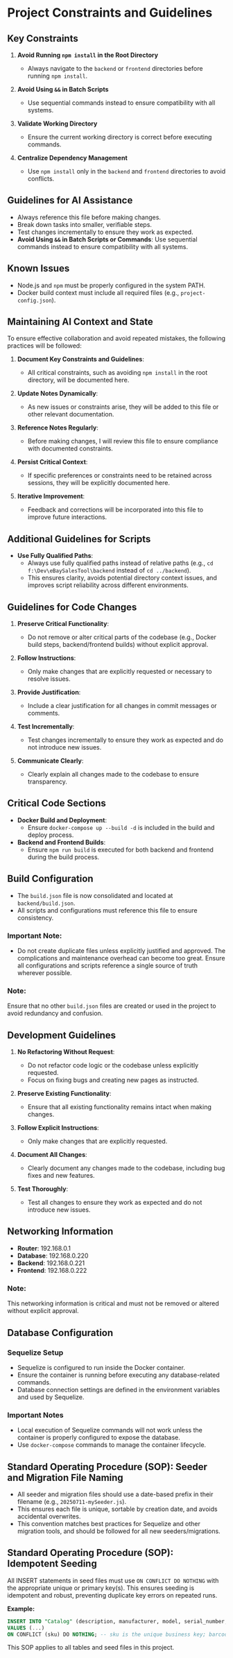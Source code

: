 # Project Constraints and Guidelines

## Key Constraints
1. **Avoid Running `npm install` in the Root Directory**
   - Always navigate to the `backend` or `frontend` directories before running `npm install`.

2. **Avoid Using `&&` in Batch Scripts**
   - Use sequential commands instead to ensure compatibility with all systems.

3. **Validate Working Directory**
   - Ensure the current working directory is correct before executing commands.

4. **Centralize Dependency Management**
   - Use `npm install` only in the `backend` and `frontend` directories to avoid conflicts.

## Guidelines for AI Assistance
- Always reference this file before making changes.
- Break down tasks into smaller, verifiable steps.
- Test changes incrementally to ensure they work as expected.
- **Avoid Using `&&` in Batch Scripts or Commands**: Use sequential commands instead to ensure compatibility with all systems.

## Known Issues
- Node.js and `npm` must be properly configured in the system PATH.
- Docker build context must include all required files (e.g., `project-config.json`).

## Maintaining AI Context and State

To ensure effective collaboration and avoid repeated mistakes, the following practices will be followed:

1. **Document Key Constraints and Guidelines**:
   - All critical constraints, such as avoiding `npm install` in the root directory, will be documented here.

2. **Update Notes Dynamically**:
   - As new issues or constraints arise, they will be added to this file or other relevant documentation.

3. **Reference Notes Regularly**:
   - Before making changes, I will review this file to ensure compliance with documented constraints.

4. **Persist Critical Context**:
   - If specific preferences or constraints need to be retained across sessions, they will be explicitly documented here.

5. **Iterative Improvement**:
   - Feedback and corrections will be incorporated into this file to improve future interactions.

## Additional Guidelines for Scripts

- **Use Fully Qualified Paths**:
  - Always use fully qualified paths instead of relative paths (e.g., `cd f:\Dev\eBaySalesTool\backend` instead of `cd ../backend`).
  - This ensures clarity, avoids potential directory context issues, and improves script reliability across different environments.

## Guidelines for Code Changes

1. **Preserve Critical Functionality**:
   - Do not remove or alter critical parts of the codebase (e.g., Docker build steps, backend/frontend builds) without explicit approval.

2. **Follow Instructions**:
   - Only make changes that are explicitly requested or necessary to resolve issues.

3. **Provide Justification**:
   - Include a clear justification for all changes in commit messages or comments.

4. **Test Incrementally**:
   - Test changes incrementally to ensure they work as expected and do not introduce new issues.

5. **Communicate Clearly**:
   - Clearly explain all changes made to the codebase to ensure transparency.

## Critical Code Sections
- **Docker Build and Deployment**:
  - Ensure `docker-compose up --build -d` is included in the build and deploy process.
- **Backend and Frontend Builds**:
  - Ensure `npm run build` is executed for both backend and frontend during the build process.

## Build Configuration

- The `build.json` file is now consolidated and located at `backend/build.json`.
- All scripts and configurations must reference this file to ensure consistency.

### Important Note:
- Do not create duplicate files unless explicitly justified and approved. The complications and maintenance overhead can become too great. Ensure all configurations and scripts reference a single source of truth wherever possible.

### Note:
Ensure that no other `build.json` files are created or used in the project to avoid redundancy and confusion.

## Development Guidelines

1. **No Refactoring Without Request**:
   - Do not refactor code logic or the codebase unless explicitly requested.
   - Focus on fixing bugs and creating new pages as instructed.

2. **Preserve Existing Functionality**:
   - Ensure that all existing functionality remains intact when making changes.

3. **Follow Explicit Instructions**:
   - Only make changes that are explicitly requested.

4. **Document All Changes**:
   - Clearly document any changes made to the codebase, including bug fixes and new features.

5. **Test Thoroughly**:
   - Test all changes to ensure they work as expected and do not introduce new issues.

## Networking Information

- **Router**: 192.168.0.1
- **Database**: 192.168.0.220
- **Backend**: 192.168.0.221
- **Frontend**: 192.168.0.222

### Note:
This networking information is critical and must not be removed or altered without explicit approval.

## Database Configuration

### Sequelize Setup
- Sequelize is configured to run inside the Docker container.
- Ensure the container is running before executing any database-related commands.
- Database connection settings are defined in the environment variables and used by Sequelize.

### Important Notes
- Local execution of Sequelize commands will not work unless the container is properly configured to expose the database.
- Use `docker-compose` commands to manage the container lifecycle.

## Standard Operating Procedure (SOP): Seeder and Migration File Naming

- All seeder and migration files should use a date-based prefix in their filename (e.g., `20250711-mySeeder.js`).
- This ensures each file is unique, sortable by creation date, and avoids accidental overwrites.
- This convention matches best practices for Sequelize and other migration tools, and should be followed for all new seeders/migrations.

## Standard Operating Procedure (SOP): Idempotent Seeding
All INSERT statements in seed files must use `ON CONFLICT DO NOTHING` with the appropriate unique or primary key(s).
This ensures seeding is idempotent and robust, preventing duplicate key errors on repeated runs.

**Example:**
```sql
INSERT INTO "Catalog" (description, manufacturer, model, serial_number, sku, barcode)
VALUES (...)
ON CONFLICT (sku) DO NOTHING; -- sku is the unique business key; barcode may duplicate across products
```

This SOP applies to all tables and seed files in this project.